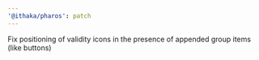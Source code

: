 ```yaml
---
'@ithaka/pharos': patch
---
```


Fix positioning of validity icons in the presence of appended group items (like buttons)
